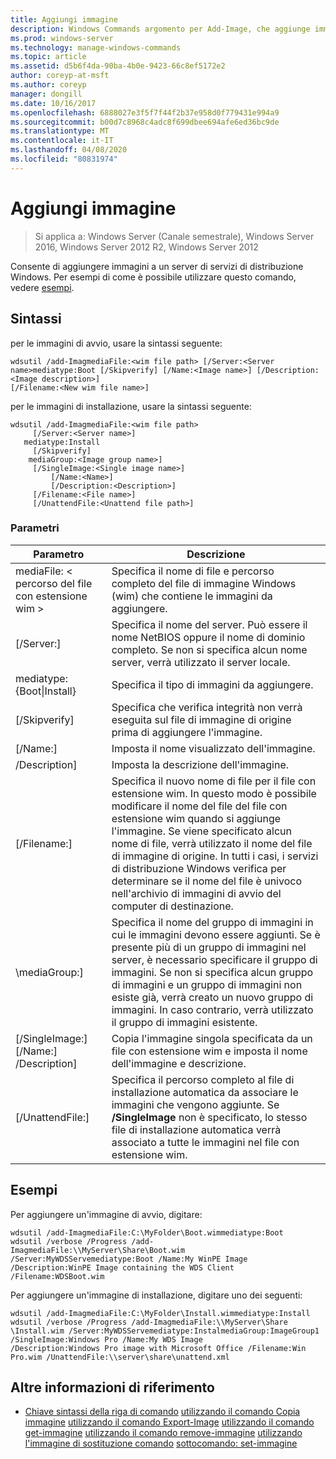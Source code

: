 ```yaml
---
title: Aggiungi immagine
description: Windows Commands argomento per Add-Image, che aggiunge immagini a un server di servizi di distribuzione Windows.
ms.prod: windows-server
ms.technology: manage-windows-commands
ms.topic: article
ms.assetid: d5b6f4da-90ba-4b0e-9423-66c8ef5172e2
author: coreyp-at-msft
ms.author: coreyp
manager: dongill
ms.date: 10/16/2017
ms.openlocfilehash: 6888027e3f5f7f44f2b37e958d0f779431e994a9
ms.sourcegitcommit: b00d7c8968c4adc8f699dbee694afe6ed36bc9de
ms.translationtype: MT
ms.contentlocale: it-IT
ms.lasthandoff: 04/08/2020
ms.locfileid: "80831974"
---
```

# <a name="add-image"></a>Aggiungi immagine

>Si applica a: Windows Server (Canale semestrale), Windows Server 2016, Windows Server 2012 R2, Windows Server 2012

Consente di aggiungere immagini a un server di servizi di distribuzione Windows. Per esempi di come è possibile utilizzare questo comando, vedere [esempi](#BKMK_examples).

## <a name="syntax"></a>Sintassi
per le immagini di avvio, usare la sintassi seguente:
```
wdsutil /add-ImagmediaFile:<wim file path> [/Server:<Server name>mediatype:Boot [/Skipverify] [/Name:<Image name>] [/Description:<Image description>] 
[/Filename:<New wim file name>]
```
per le immagini di installazione, usare la sintassi seguente:
```
wdsutil /add-ImagmediaFile:<wim file path>
     [/Server:<Server name>]
   mediatype:Install
     [/Skipverify]
    mediaGroup:<Image group name>]
     [/SingleImage:<Single image name>]
         [/Name:<Name>]
         [/Description:<Description>]
     [/Filename:<File name>]
     [/UnattendFile:<Unattend file path>]
```
### <a name="parameters"></a>Parametri
|Parametro|Descrizione|
|-------|--------|
mediaFile: < percorso del file con estensione wim >|Specifica il nome di file e percorso completo del file di immagine Windows (wim) che contiene le immagini da aggiungere.|
|[/Server:<Server name>]|Specifica il nome del server. Può essere il nome NetBIOS oppure il nome di dominio completo. Se non si specifica alcun nome server, verrà utilizzato il server locale.|
mediatype:{Boot&#124;Install}|Specifica il tipo di immagini da aggiungere.|
|[/Skipverify]|Specifica che verifica integrità non verrà eseguita sul file di immagine di origine prima di aggiungere l'immagine.|
|[/Name:<Name>]|Imposta il nome visualizzato dell'immagine.|
|/Description<Description>]|Imposta la descrizione dell'immagine.|
|[/Filename:<Filename>]|Specifica il nuovo nome di file per il file con estensione wim. In questo modo è possibile modificare il nome del file del file con estensione wim quando si aggiunge l'immagine. Se viene specificato alcun nome di file, verrà utilizzato il nome del file di immagine di origine. In tutti i casi, i servizi di distribuzione Windows verifica per determinare se il nome del file è univoco nell'archivio di immagini di avvio del computer di destinazione.|
|\mediaGroup:<Image group name>]|Specifica il nome del gruppo di immagini in cui le immagini devono essere aggiunti. Se è presente più di un gruppo di immagini nel server, è necessario specificare il gruppo di immagini. Se non si specifica alcun gruppo di immagini e un gruppo di immagini non esiste già, verrà creato un nuovo gruppo di immagini. In caso contrario, verrà utilizzato il gruppo di immagini esistente.|
|[/SingleImage:<Single image name>] [/Name:<Name>] /Description<Description>]|Copia l'immagine singola specificata da un file con estensione wim e imposta il nome dell'immagine e descrizione.|
|[/UnattendFile:<Unattend file path>]|Specifica il percorso completo al file di installazione automatica da associare le immagini che vengono aggiunte. Se **/SingleImage** non è specificato, lo stesso file di installazione automatica verrà associato a tutte le immagini nel file con estensione wim.|
## <a name="examples"></a><a name=BKMK_examples></a>Esempi
Per aggiungere un'immagine di avvio, digitare:
```
wdsutil /add-ImagmediaFile:C:\MyFolder\Boot.wimmediatype:Boot
wdsutil /verbose /Progress /add-ImagmediaFile:\\MyServer\Share\Boot.wim /Server:MyWDSServemediatype:Boot /Name:My WinPE Image 
/Description:WinPE Image containing the WDS Client /Filename:WDSBoot.wim
```
Per aggiungere un'immagine di installazione, digitare uno dei seguenti:
```
wdsutil /add-ImagmediaFile:C:\MyFolder\Install.wimmediatype:Install
wdsutil /verbose /Progress /add-ImagmediaFile:\\MyServer\Share \Install.wim /Server:MyWDSServemediatype:InstalmediaGroup:ImageGroup1 
/SingleImage:Windows Pro /Name:My WDS Image
/Description:Windows Pro image with Microsoft Office /Filename:Win Pro.wim /UnattendFile:\\server\share\unattend.xml
```
## <a name="additional-references"></a>Altre informazioni di riferimento
- [Chiave sintassi della riga di comando](command-line-syntax-key.md)
[utilizzando il comando Copia immagine](using-the-copy-image-command.md)
[utilizzando il comando Export-Image](using-the-export-image-command.md)
[utilizzando il comando get-immagine](using-the-get-image-command.md)
[utilizzando il comando remove-immagine](using-the-remove-image-command.md)
[utilizzando l'immagine di sostituzione comando](using-the-replace-image-command.md)
[sottocomando: set-immagine](subcommand-set-image.md)
